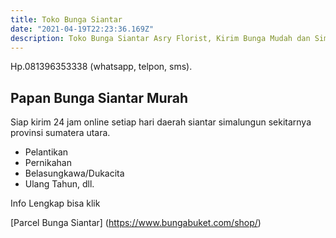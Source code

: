 ```yaml
---
title: Toko Bunga Siantar
date: "2021-04-19T22:23:36.169Z"
description: Toko Bunga Siantar Asry Florist, Kirim Bunga Mudah dan Simpel. Harga Terbaru Tahun 2021.
---
```


Hp.081396353338 (whatsapp, telpon, sms).

## Papan Bunga Siantar Murah

Siap kirim 24 jam online setiap hari daerah siantar simalungun sekitarnya provinsi sumatera utara.

- Pelantikan
- Pernikahan
- Belasungkawa/Dukacita
- Ulang Tahun, dll.

Info Lengkap bisa klik

[Parcel Bunga Siantar] 
(https://www.bungabuket.com/shop/) 
